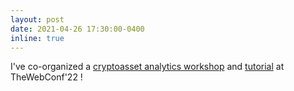```yaml
---
layout: post
date: 2021-04-26 17:30:00-0400
inline: true
---
```


I've co-organized a [cryptoasset analytics workshop](https://caaw.io/) and [tutorial](https://cryptoassetanalytics.net/tutorial/) at TheWebConf'22 !

